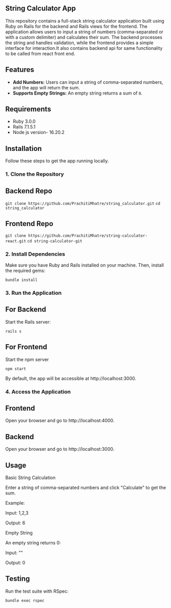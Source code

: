 ## String Calculator App

This repository contains a full-stack string calculator application built using Ruby on Rails for the backend and Rails views for the frontend. The application allows users to input a string of numbers (comma-separated or with a custom delimiter) and calculates their sum. The backend processes the string and handles validation, while the frontend provides a simple interface for interaction.It also contains backend api for same functionality to be called from react front end.

## Features

- **Add Numbers:** Users can input a string of comma-separated numbers, and the app will return the sum.
- **Supports Empty Strings:** An empty string returns a sum of `0`.

## Requirements

- Ruby 3.0.0
- Rails 7.1.5.1
- Node js version- 16.20.2

## Installation

Follow these steps to get the app running locally.
### 1. Clone the Repository

## Backend Repo
`git clone https://github.com/PrachitiMhatre/string_calculator.git`
`cd string_calculator`

## Frontend Repo
`git clone https://github.com/PrachitiMhatre/string-calculator-react.git`
`cd string-calculator-git`

### 2. Install Dependencies

Make sure you have Ruby and Rails installed on your machine. Then, install the required gems:

`bundle install`

### 3. Run the Application

## For Backend

Start the Rails server:

`rails s`

## For Frontend

Start the npm server

`npm start`


By default, the app will be accessible at http://localhost:3000.

### 4. Access the Application

## Frontend
Open your browser and go to http://localhost:4000.

## Backend

Open your browser and go to http://localhost:3000.

## Usage

Basic String Calculation

Enter a string of comma-separated numbers and click "Calculate" to get the sum.

Example:

Input: 1,2,3

Output: 6

Empty String

An empty string returns 0:

Input: ""

Output: 0

## Testing

Run the test suite with RSpec:

`bundle exec rspec`




